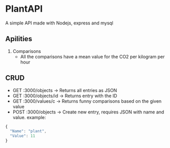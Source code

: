 # PlantAPI
A simple API made with Nodejs, express and mysql

## Apilities
1. Comparisons
    * All the comparisons have a mean value for the CO2 per kilogram per hour

## CRUD
- GET :3000/objects -> Returns all entries as JSON</br>
- GET :3000/objects/id -> Returns entry with the ID</br>
- GET :3000/values/c -> Returns funny comparisons based on the given value
- POST :3000/objects -> Create new entry, requires JSON with name and value. example:</br>

```javascript
{
  "Name": "plant",
  "Value": 11
}
```

